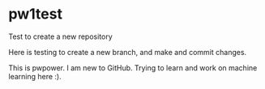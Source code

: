 # pw1test
Test to create a new repository


Here is testing to create a new branch, and make and commit changes.

This is pwpower. I am new to GitHub. Trying to learn and work on machine learning here :).
